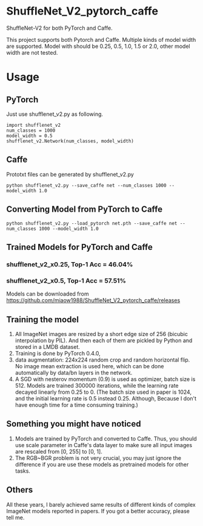 ShuffleNet_V2_pytorch_caffe
=======================================
ShuffleNet-V2 for both PyTorch and Caffe.

This project supports both Pytorch and Caffe.
Multiple kinds of model width are supported.
Model with should be 0.25, 0.5, 1.0, 1.5 or 2.0, other model width are not tested.

Usage
=======================================

PyTorch
---------------------------------------
Just use shufflenet_v2.py as following.
```
import shufflenet_v2
num_classes = 1000
model_width = 0.5 
shufflenet_v2.Network(num_classes, model_width)
```

Caffe
---------------------------------------
Prototxt files can be generated by shufflenet_v2.py
```
python shufflenet_v2.py --save_caffe net --num_classes 1000 --model_width 1.0
```

Converting Model from PyTorch to Caffe
---------------------------------------
```
python shufflenet_v2.py --load_pytorch net.pth --save_caffe net --num_classes 1000 --model_width 1.0
```

Trained Models for PyTorch and Caffe
---------------------------------------
### shufflenet_v2_x0.25, Top-1 Acc = 46.04%
### shufflenet_v2_x0.5, Top-1 Acc = 57.51%
Models can be downloaded from https://github.com/miaow1988/ShuffleNet_V2_pytorch_caffe/releases

## Training the model
1. All ImageNet images are resized by a short edge size of 256 (bicubic interpolation by PIL). And then each of them are pickled by Python and stored in a LMDB dataset.
2. Training is done by PyTorch 0.4.0,
3. data augmentation: 224x224 random crop and random horizontal flip. No image mean extraction is used here, which can be done automatically by data/bn layers in the network.
4. A SGD with nesterov momentum (0.9) is used as optimizer, batch size is 512. Models are trained 300000 iterations, while the learning rate decayed linearly from 0.25 to 0. (The batch size used in paper is 1024, and the initial learning rate is 0.5 instead 0.25. Although, Because I don't have enough time for a time consuming training.)

## Something you might have noticed
1. Models are trained by PyTorch and converted to Caffe. Thus, you should use scale parameter in Caffe's data layer to make sure all input images are rescaled from [0, 255] to [0, 1]. 
2. The RGB~BGR problem is not very crucial, you may just ignore the difference if you are use these models as pretrained models for other tasks.

## Others
All these years, I barely achieved same results of different kinds of complex ImageNet models reported in papers. If you got a better accuracy, please tell me.
